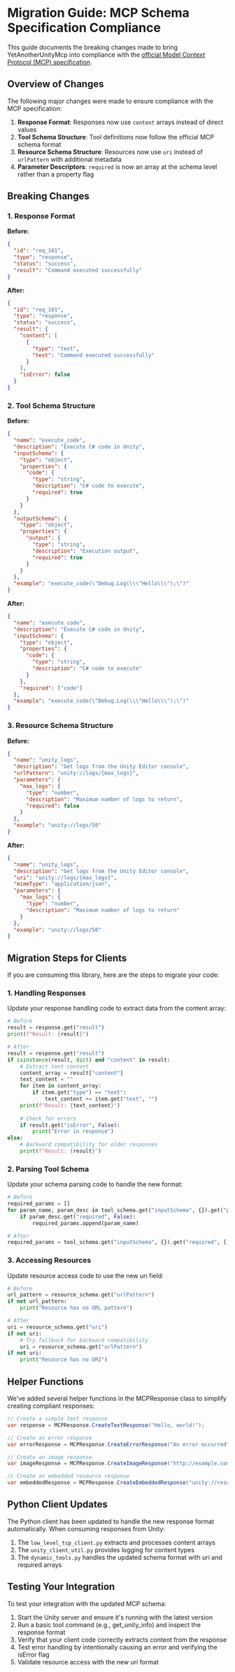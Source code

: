 # Migration Guide: MCP Schema Specification Compliance

This guide documents the breaking changes made to bring YetAnotherUnityMcp into compliance with the [official Model Context Protocol (MCP) specification](https://modelcontextprotocol.io).

## Overview of Changes

The following major changes were made to ensure compliance with the MCP specification:

1. **Response Format**: Responses now use `content` arrays instead of direct values
2. **Tool Schema Structure**: Tool definitions now follow the official MCP schema format
3. **Resource Schema Structure**: Resources now use `uri` instead of `urlPattern` with additional metadata
4. **Parameter Descriptors**: `required` is now an array at the schema level rather than a property flag

## Breaking Changes

### 1. Response Format

**Before:**
```json
{
  "id": "req_101",
  "type": "response",
  "status": "success",
  "result": "Command executed successfully"
}
```

**After:**
```json
{
  "id": "req_101",
  "type": "response",
  "status": "success",
  "result": {
    "content": [
      {
        "type": "text",
        "text": "Command executed successfully"
      }
    ],
    "isError": false
  }
}
```

### 2. Tool Schema Structure

**Before:**
```json
{
  "name": "execute_code",
  "description": "Execute C# code in Unity",
  "inputSchema": {
    "type": "object",
    "properties": {
      "code": {
        "type": "string",
        "description": "C# code to execute",
        "required": true
      }
    }
  },
  "outputSchema": {
    "type": "object",
    "properties": {
      "output": {
        "type": "string",
        "description": "Execution output",
        "required": true
      }
    }
  },
  "example": "execute_code(\"Debug.Log(\\\"Hello\\\");\")"
}
```

**After:**
```json
{
  "name": "execute_code",
  "description": "Execute C# code in Unity",
  "inputSchema": {
    "type": "object",
    "properties": {
      "code": {
        "type": "string",
        "description": "C# code to execute"
      }
    },
    "required": ["code"]
  },
  "example": "execute_code(\"Debug.Log(\\\"Hello\\\");\")"
}
```

### 3. Resource Schema Structure

**Before:**
```json
{
  "name": "unity_logs",
  "description": "Get logs from the Unity Editor console",
  "urlPattern": "unity://logs/{max_logs}",
  "parameters": {
    "max_logs": {
      "type": "number",
      "description": "Maximum number of logs to return",
      "required": false
    }
  },
  "example": "unity://logs/50"
}
```

**After:**
```json
{
  "name": "unity_logs",
  "description": "Get logs from the Unity Editor console",
  "uri": "unity://logs/{max_logs}",
  "mimeType": "application/json",
  "parameters": {
    "max_logs": {
      "type": "number",
      "description": "Maximum number of logs to return"
    }
  },
  "example": "unity://logs/50"
}
```

## Migration Steps for Clients

If you are consuming this library, here are the steps to migrate your code:

### 1. Handling Responses

Update your response handling code to extract data from the content array:

```python
# Before
result = response.get("result")
print(f"Result: {result}")

# After
result = response.get("result")
if isinstance(result, dict) and "content" in result:
    # Extract text content
    content_array = result["content"]
    text_content = ""
    for item in content_array:
        if item.get("type") == "text":
            text_content += item.get("text", "")
    print(f"Result: {text_content}")
    
    # Check for errors
    if result.get("isError", False):
        print("Error in response")
else:
    # Backward compatibility for older responses
    print(f"Result: {result}")
```

### 2. Parsing Tool Schema

Update your schema parsing code to handle the new format:

```python
# Before
required_params = []
for param_name, param_desc in tool_schema.get("inputSchema", {}).get("properties", {}).items():
    if param_desc.get("required", False):
        required_params.append(param_name)

# After
required_params = tool_schema.get("inputSchema", {}).get("required", [])
```

### 3. Accessing Resources

Update resource access code to use the new uri field:

```python
# Before
url_pattern = resource_schema.get("urlPattern")
if not url_pattern:
    print("Resource has no URL pattern")

# After
uri = resource_schema.get("uri")
if not uri:
    # Try fallback for backward compatibility
    uri = resource_schema.get("urlPattern")
if not uri:
    print("Resource has no URI")
```

## Helper Functions

We've added several helper functions in the MCPResponse class to simplify creating compliant responses:

```csharp
// Create a simple text response
var response = MCPResponse.CreateTextResponse("Hello, world!");

// Create an error response
var errorResponse = MCPResponse.CreateErrorResponse("An error occurred");

// Create an image response
var imageResponse = MCPResponse.CreateImageResponse("http://example.com/image.png", "image/png");

// Create an embedded resource response
var embeddedResponse = MCPResponse.CreateEmbeddedResponse("unity://resource/123");
```

## Python Client Updates

The Python client has been updated to handle the new response format automatically. When consuming responses from Unity:

1. The `low_level_tcp_client.py` extracts and processes content arrays
2. The `unity_client_util.py` provides logging for content types
3. The `dynamic_tools.py` handles the updated schema format with uri and required arrays

## Testing Your Integration

To test your integration with the updated MCP schema:

1. Start the Unity server and ensure it's running with the latest version
2. Run a basic tool command (e.g., get_unity_info) and inspect the response format
3. Verify that your client code correctly extracts content from the response
4. Test error handling by intentionally causing an error and verifying the isError flag
5. Validate resource access with the new uri format
